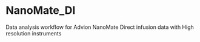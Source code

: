 # NanoMate_DI
Data analysis workflow for Advion NanoMate Direct infusion data with High resolution instruments
